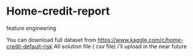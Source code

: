 # Home-credit-report
feature engineering

You can download full dataset from https://www.kaggle.com/c/home-credit-default-risk
All solution file ( csv file) i'll upload in the near future

